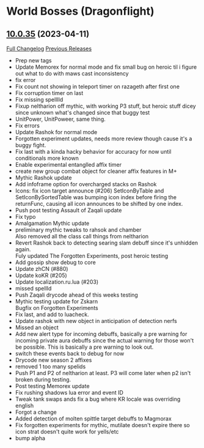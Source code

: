 # <DBM> World Bosses (Dragonflight)

## [10.0.35](https://github.com/DeadlyBossMods/DBM-Retail/tree/10.0.35) (2023-04-11)
[Full Changelog](https://github.com/DeadlyBossMods/DBM-Retail/compare/10.0.34...10.0.35) [Previous Releases](https://github.com/DeadlyBossMods/DBM-Retail/releases)

- Prep new tags  
- Update Memorex for normal mode and fix small bug on heroic til i figure out what to do with maws cast inconsistency  
- fix error  
- Fix count not showing in teleport timer on razageth after first one  
- Fix corruption timer on last  
- Fix missing spelllId  
- Fixup neltharion off mythic, with working P3 stuff, but heroic stuff dicey since unknown what's changed since that buggy test  
- UnitPower, UnitPoweer, same thing.  
- Fix errors  
- Update Rashok for normal mode  
- Forgotten experiment updates, needs more review though cause it's a buggy fight.  
- Fix last with a kinda hacky behavior for accuracy for now until conditionals more known  
- Enable experimental entanglled affix timer  
- create new group combat object for cleaner affix features in M+  
- Mythic Rashok update  
- Add infoframe option for overcharged stacks on Rashok  
- Icons: fix icon target announce (#206) SetIconByTable and SetIconBySortedTable was bumping icon index before firing the returnFunc, causing all icon announces to be shifted by one index.  
- Push post testing Assault of Zaqali update  
- Fix typo  
- Amalgamation Mythic update  
- preliminary mythic tweaks to rahsok and chamber  
    Also removed all the class call things from neltharion  
- Revert Rashok back to detecting searing slam debuff since it's unhidden again.  
    Fuly updated The Forgotten Experiments, post heroic testing  
- Add gossip show debug to core  
- Update zhCN (#880)  
- Update koKR (#205)  
- Update localization.ru.lua (#203)  
- missed spellId  
- Push Zaqali drycode ahead of this weeks testing  
- Mythic testing update for Zskarn  
    Bugfix on Forgotten Experiments  
- Fix last, and add to luacheck.  
- Update rashok with new object in anticipation of detection nerfs  
- Missed an object  
- Add new alert type for incoming debuffs, basically a pre warning for incoming private aura debuffs since the actual warning for those won't be possible. This is basically a pre warning to look out.  
- switch these events back to debug for now  
- Drycode new season 2 affixes  
- removed 1 too many spelids  
- Push P1 and P2 of neltharion at least. P3 will come later when p2 isn't broken during testing.  
- Post testing Memorex update  
- Fix rushing shadows lua error and event ID  
- Tweak tank swaps ands fix a bug where KR locale was overriding english  
- Forgot a change  
- Added detection of molten spittle target debuffs to Magmorax  
- Fix forgotten experiments for mythic, mutilate doesn't expire there so icon strat doesn't quite work for yells/etc  
- bump alpha  
